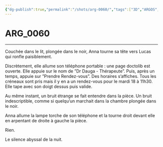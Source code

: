 ```yaml
---
{"dg-publish":true,"permalink":"/shots/arg-0060/","tags":["3D","ARGOS","Shots"]}
---
```



# ARG_0060
---
Couchée dans le lit, plongée dans le noir, Anna tourne sa tête vers Lucas qui ronfle paisiblement.

Discrètement, elle allume son téléphone portable : une page doctolib est ouverte. Elle appuie sur le nom de ”Dr Dauga - Thérapeute”. Puis, après un temps, appuie sur ”Prendre Rendez-vous”. Des horaires s’affiches. Tous les créneaux sont pris mais il y en a un rendez-vous pour le mardi 18 à 11h30. Elle tape avec son doigt dessus puis valide.

Au même instant, un bruit étrange se fait entendre dans la pièce. Un bruit indescriptible, comme si quelqu’un marchait dans la chambre plongée dans le noir.

Anna allume la lampe torche de son téléphone et la tourne droit devant elle en arpentant de droite à gauche la pièce.

Rien.

Le silence abyssal de la nuit.

